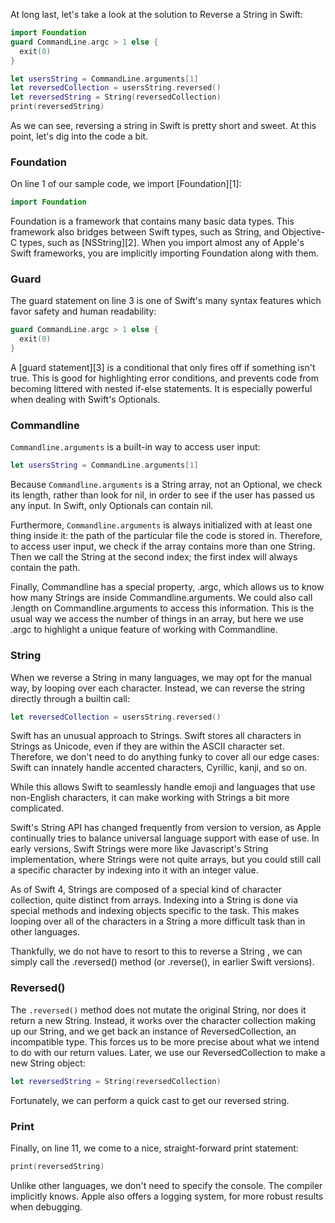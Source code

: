 At long last, let's take a look at the solution to Reverse a String in Swift:

```swift
import Foundation
guard CommandLine.argc > 1 else {
  exit(0)
}

let usersString = CommandLine.arguments[1]
let reversedCollection = usersString.reversed()
let reversedString = String(reversedCollection)
print(reversedString)
```

As we can see, reversing a string in Swift is pretty short and sweet. At this
point, let's dig into the code a bit.

### Foundation

On line 1 of our sample code, we import [Foundation][1]:

```swift
import Foundation
```

Foundation is a framework that contains many basic data types. This framework
also bridges between Swift types, such as String, and Objective-C types, such
as [NSString][2]. When you import almost any of Apple's Swift frameworks, you are
implicitly importing Foundation along with them.

### Guard

The guard statement on line 3 is one of Swift's many syntax features which favor
safety and human readability:

```swift
guard CommandLine.argc > 1 else {
  exit(0)
}
```

A [guard statement][3] is a conditional that only fires off if something isn't true.
This is good for highlighting error conditions, and prevents code from becoming
littered with nested if-else statements. It is especially powerful when dealing
with Swift's Optionals.

### Commandline

`Commandline.arguments` is a built-in way to access user input:

```swift
let usersString = CommandLine.arguments[1]
```

Because `Commandline.arguments` is a String array, not an Optional, we check its
length, rather than look for nil, in order to see if the user has passed us any
input. In Swift, only Optionals can contain nil.

Furthermore, `Commandline.arguments` is always initialized with at least one thing
inside it: the path of the particular file the code is stored in. Therefore, to
access user input, we check if the array contains more than one String. Then we
call the String at the second index; the first index will always contain the path.

Finally, Commandline has a special property, .argc, which allows us to know how
many Strings are inside Commandline.arguments. We could also call .length on
Commandline.arguments to access this information. This is the usual way we access
the number of things in an array, but here we use .argc to highlight a unique
feature of working with Commandline.

### String

When we reverse a String in many languages, we may opt for the manual way, by
looping over each character. Instead, we can reverse the string directly through
a builtin call:

```swift
let reversedCollection = usersString.reversed()
```

Swift has an unusual approach to Strings. Swift stores all characters in Strings
as Unicode, even if they are within the ASCII character set. Therefore, we don't
need to do anything funky to cover all our edge cases: Swift can innately handle
accented characters, Cyrillic, kanji, and so on.

While this allows Swift to seamlessly handle emoji and languages that use
non-English characters, it can make working with Strings a bit more complicated.

Swift's String API has changed frequently from version to version, as Apple
continually tries to balance universal language support with ease of use. In
early versions, Swift Strings were more like Javascript's String implementation,
where Strings were not quite arrays, but you could still call a specific
character by indexing into it with an integer value.

As of Swift 4, Strings are composed of a special kind of character collection,
quite distinct from arrays. Indexing into a String is done via special methods
and indexing objects specific to the task. This makes looping over all of the
characters in a String a more difficult task than in other languages.

Thankfully, we do not have to resort to this to reverse a String ,  we can simply
call the .reversed() method (or .reverse(), in earlier Swift versions).

### Reversed()

The `.reversed()` method does not mutate the original String, nor does it return a
new String. Instead, it works over the character collection making up our String,
and we get back an instance of ReversedCollection, an incompatible type. This
forces us to be more precise about what we intend to do with our return values.
Later, we use our ReversedCollection to make a new String object:

```swift
let reversedString = String(reversedCollection)
```

Fortunately, we can perform a quick cast to get our reversed string.

### Print

Finally, on line 11, we come to a nice, straight-forward print statement:

```swift
print(reversedString)
```

Unlike other languages, we don't need to specify the console. The compiler
implicitly knows. Apple also offers a logging system, for more robust results
when debugging.

